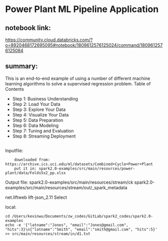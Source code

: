 # Power Plant ML Pipeline Application
## notebook link:

https://community.cloud.databricks.com/?o=8920468172695095#notebook/1809612576125024/command/1809612576125084

## summary:
This is an end-to-end example of using a number of different machine learning algorithms to solve a supervised regression problem.
Table of Contents
- Step 1: Business Understanding
- Step 2: Load Your Data
- Step 3: Explore Your Data
- Step 4: Visualize Your Data
- Step 5: Data Preparation
- Step 6: Data Modeling
- Step 7: Tuning and Evaluation
- Step 8: Streaming Deployment

## 
Inputfile: 
        
        downloaded from: https://archive.ics.uci.edu/ml/datasets/Combined+Cycle+Power+Plant
        put it in: spark2.0-examples/src/main/resources/power-plant/data/Folds5x2_pp.xlsx
        
Output file:
        spark2.0-examples/src/main/resources/stream/ck
        spark2.0-examples/src/main/resources/stream/out/_spark_metadata
        
net.liftweb	lift-json_2.11		Select        
        
local: 

    cd /Users/kevinwu/Documents/zw_codes/GitLab/spark2_codes/spark2.0-examples
    echo -e '{"latname":"Jones", "email":"Jones@gmail.com", "hits":3}\n{"latname":"Smith", "email":"smith@gmail.com", "hits":5}' >> src/main/resources/stream/in/d1.txt